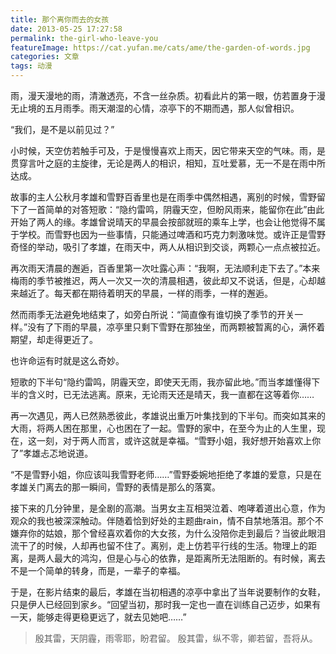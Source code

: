 ```yaml
---
title: 那个离你而去的女孩
date: 2013-05-25 17:27:58
permalink: the-girl-who-leave-you
featureImage: https://cat.yufan.me/cats/ame/the-garden-of-words.jpg
categories: 文章
tags: 动漫
---
```


雨，漫天漫地的雨，清澈透亮，不含一丝杂质。初看此片的第一眼，仿若置身于漫无止境的五月雨季。雨天潮湿的心情，凉亭下的不期而遇，那人似曾相识。

“我们，是不是以前见过？”

小时候，天空仿若触手可及，于是慢慢喜欢上雨天，因它带来天空的气味。雨，是贯穿言叶之庭的主旋律，无论是两人的相识，相知，互吐爱慕，无一不是在雨中所达成。

<!-- more -->

故事的主人公秋月孝雄和雪野百香里也是在雨季中偶然相遇，离别的时候，雪野留下了一首简单的对答短歌：“隐约雷鸣，阴霾天空，但盼风雨来，能留你在此”由此开始了两人的缘。孝雄曾说晴天的早晨会按部就班的乘车上学，也会让他觉得不属于学校。而雪野也因为一些事情，只能通过啤酒和巧克力刺激味觉。或许正是雪野奇怪的举动，吸引了孝雄，在雨天中，两人从相识到交谈，两颗心一点点被拉近。

再次雨天清晨的邂逅，百香里第一次吐露心声：“我啊，无法顺利走下去了。”本来梅雨的季节被推迟，两人一次又一次的清晨相遇，彼此却又不说话，但是，心却越来越近了。每天都在期待着明天的早晨，一样的雨季，一样的邂逅。

然而雨季无法避免地结束了，如旁白所说：“简直像有谁切换了季节的开关一样。”没有了下雨的早晨，凉亭里只剩下雪野在那独坐，而两颗被暂离的心，满怀着期望，却走得更近了。

也许命运有时就是这么奇妙。

短歌的下半句“隐约雷鸣，阴霾天空，即使天无雨，我亦留此地。”而当孝雄懂得下半的含义时，已无法逃离。原来，无论雨天还是晴天，我一直都在这等着你……

再一次遇见，两人已然熟悉彼此，孝雄说出重万叶集找到的下半句。而突如其来的大雨，将两人困在那里，心也困在了一起。雪野的家中，在至今为止的人生里，现在，这一刻，对于两人而言，或许这就是幸福。“雪野小姐，我好想开始喜欢上你了”孝雄忐忑地说道。

“不是雪野小姐，你应该叫我雪野老师……”雪野委婉地拒绝了孝雄的爱意，只是在孝雄关门离去的那一瞬间，雪野的表情是那么的落寞。

接下来的几分钟里，是全剧的高潮。当男女主互相哭泣着、咆哮着道出心意，作为观众的我也被深深触动。伴随着恰到好处的主题曲rain，情不自禁地落泪。那个不嫌弃你的姑娘，那个曾经喜欢着你的大女孩，为什么没陪你走到最后？当彼此眼泪流干了的时候，人却再也留不住了。离别，走上仿若平行线的生活。物理上的距离，是两人最大的鸿沟，但是心与心的依靠，是距离所无法阻断的。有时候，离去不是一个简单的转身，而是，一辈子的幸福。

于是，在影片结束的最后，孝雄在当初相遇的凉亭中拿出了当年说要制作的女鞋，只是伊人已经回到家乡。“回望当初，那时我一定也一直在训练自己迈步，如果有一天，能够走得更稳更远了，就去见她吧……”

>殷其雷，天阴霾，雨零耶，盼君留。
>殷其雷，纵不零，卿若留，吾将从。
